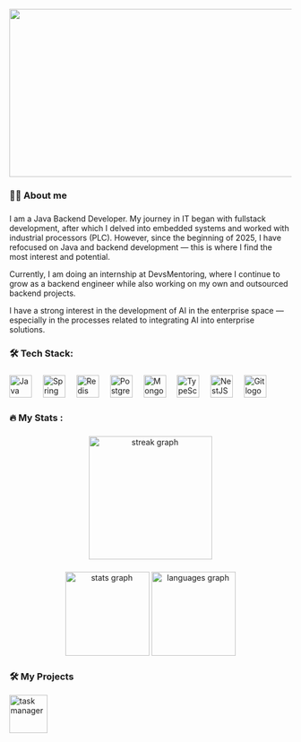 <br clear="both">

<div align="center">
  <img height="300" width="600" src="https://user-images.githubusercontent.com/74038190/225813708-98b745f2-7d22-48cf-9150-083f1b00d6c9.gif"  />
</div>

###

<h3 align="left">👩‍💻 About me </h3>

###

I am a Java Backend Developer. My journey in IT began with fullstack development, after which I delved into embedded systems and worked with industrial processors (PLC). However, since the beginning of 2025, I have refocused on Java and backend development — this is where I find the most interest and potential.

Currently, I am doing an internship at DevsMentoring, where I continue to grow as a backend engineer while also working on my own and outsourced backend projects.

I have a strong interest in the development of AI in the enterprise space — especially in the processes related to integrating AI into enterprise solutions.



###

<h3 align="left">🛠 Tech Stack:</h3>

###

<div align="left">
  <img src="https://cdn.jsdelivr.net/gh/devicons/devicon/icons/java/java-original.svg" height="40" alt="Java logo" />
  <img width="12" />
  <img src="https://profilinator.rishav.dev/skills-assets/springio-icon.svg" height="40" alt="Spring logo" />
  <img width="12" />
  <img src="https://profilinator.rishav.dev/skills-assets/redis-original-wordmark.svg" height="40" alt="Redis logo" />
  <img width="12" />
  <img src="https://cdn.jsdelivr.net/gh/devicons/devicon/icons/postgresql/postgresql-original.svg" height="40" alt="PostgreSQL logo" />
  <img width="12" />
  <img src="https://cdn.jsdelivr.net/gh/devicons/devicon/icons/mongodb/mongodb-original.svg" height="40" alt="MongoDB logo" />
  <img width="12" />
  <img src="https://cdn.jsdelivr.net/gh/devicons/devicon/icons/typescript/typescript-original.svg" height="40" alt="TypeScript logo" />
  <img width="12" />
  <img src="https://profilinator.rishav.dev/skills-assets/nestjs.svg" height="40" alt="NestJS logo" />
  <img width="12" />
  <img src="https://cdn.jsdelivr.net/gh/devicons/devicon/icons/git/git-original.svg" height="40" alt="Git logo" />
</div>


###

<h3 align="left">🔥 My Stats :</h3>

###

<div align="center">
  <img src="https://streak-stats.demolab.com?user=desser2002&locale=en&mode=daily&theme=dark&hide_border=false&border_radius=5&order=3" height="220" alt="streak graph"  />
</div>

###

<div align="center">
  <img src="https://github-readme-stats.vercel.app/api?username=desser2002&hide_title=false&hide_rank=true&show_icons=true&include_all_commits=true&count_private=true&disable_animations=false&theme=dracula&locale=en&hide_border=false&order=1" height="150" alt="stats graph"  />
  <img src="https://github-readme-stats.vercel.app/api/top-langs?username=desser2002&locale=en&hide_title=false&layout=compact&card_width=320&langs_count=5&theme=dracula&hide_border=false&order=2" height="150" alt="languages graph"  />
</div>

###

### 🛠️ My Projects
<a href="https://github.com/desser2002/TaskManager" target="_blank">
  <img alt="task manager" src="https://icons.getbootstrap.com/icons/card-checklist/" height="68" align="left">
</a>
